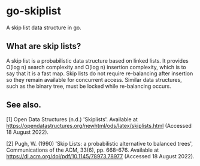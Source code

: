 # go-skiplist
A skip list data structure in go.
## What are skip lists?
A skip list is a probabilistic data structure based on linked lists. It provides O(log n) search complexity and O(log n) insertion complexity, which is to say that it is a fast map. Skip lists do not require re-balancing after insertion so they remain available for concurrent access. Similar data structures, such as the binary tree, must be locked while re-balancing occurs.
## See also.
[1] Open Data Structures (n.d.) 'Skiplists'. Available at https://opendatastructures.org/newhtml/ods/latex/skiplists.html (Accessed 18 August 2022).

[2] Pugh, W. (1990) 'Skip Lists: a probabilistic alternative to balanced trees', Communications of the ACM, 33(6), pp. 668-676. Available at https://dl.acm.org/doi/pdf/10.1145/78973.78977 (Accessed 18 August 2022).